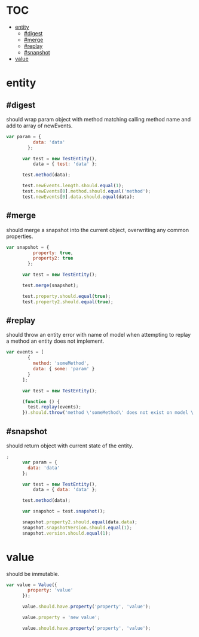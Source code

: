 # TOC
   - [entity](#entity)
     - [#digest](#entity-digest)
     - [#merge](#entity-merge)
     - [#replay](#entity-replay)
     - [#snapshot](#entity-snapshot)
   - [value](#value)
<a name=""></a>

<a name="entity"></a>
# entity
<a name="entity-digest"></a>
## #digest
should wrap param object with method matching calling method name and add to array of newEvents.

```js
var param = {
          data: 'data'
        };

      var test = new TestEntity(),
          data = { test: 'data' };

      test.method(data);

      test.newEvents.length.should.equal(1);
      test.newEvents[0].method.should.equal('method');
      test.newEvents[0].data.should.equal(data);
```

<a name="entity-merge"></a>
## #merge
should merge a snapshot into the current object, overwriting any common properties.

```js
var snapshot = {
          property: true,
          property2: true
        };

      var test = new TestEntity();

      test.merge(snapshot);

      test.property.should.equal(true);
      test.property2.should.equal(true);
```

<a name="entity-replay"></a>
## #replay
should throw an entity error with name of model when attempting to replay a method an entity does not implement.

```js
var events = [
        {
          method: 'someMethod',
          data: { some: 'param' }
        }
      ];

      var test = new TestEntity();

      (function () {
        test.replay(events);
      }).should.throw('method \'someMethod\' does not exist on model \'TestEntity\'');
```

<a name="entity-snapshot"></a>
## #snapshot
should return object with current state of the entity.

```js
;
      var param = {
        data: 'data'
      };

      var test = new TestEntity(),
          data = { data: 'data' };

      test.method(data);

      var snapshot = test.snapshot();

      snapshot.property2.should.equal(data.data);
      snapshot.snapshotVersion.should.equal(1);
      snapshot.version.should.equal(1);
```

<a name="value"></a>
# value
should be immutable.

```js
var value = Value({
        property: 'value'
      });

      value.should.have.property('property', 'value');

      value.property = 'new value';

      value.should.have.property('property', 'value');
```
